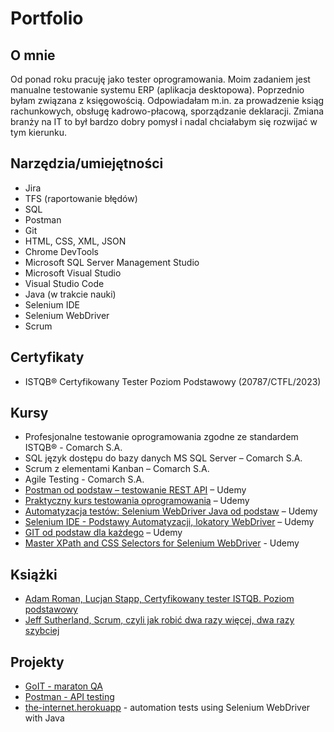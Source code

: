 # Portfolio

## O mnie
Od ponad roku pracuję jako tester oprogramowania. Moim zadaniem jest manualne testowanie systemu ERP (aplikacja desktopowa). Poprzednio byłam związana z księgowością. Odpowiadałam m.in. za prowadzenie ksiąg rachunkowych, obsługę kadrowo-płacową, sporządzanie deklaracji. Zmiana branży na IT to był bardzo dobry pomysł i nadal chciałabym się rozwijać w tym kierunku.

## Narzędzia/umiejętności

* Jira
* TFS (raportowanie błędów)
*	SQL
*	Postman
*	Git
*	HTML, CSS, XML, JSON
*	Chrome DevTools
*	Microsoft SQL Server Management Studio
*	Microsoft Visual Studio
*	Visual Studio Code
*	Java (w trakcie nauki)
*	Selenium IDE
*	Selenium WebDriver
*	Scrum

## Certyfikaty
* ISTQB® Certyfikowany Tester Poziom Podstawowy (20787/CTFL/2023)

## Kursy
* Profesjonalne testowanie oprogramowania zgodne ze standardem ISTQB® - Comarch S.A.
* SQL język dostępu do bazy danych MS SQL Server – Comarch S.A.
* Scrum z elementami Kanban – Comarch S.A.
* Agile Testing - Comarch S.A.
* [Postman od podstaw – testowanie REST API](https://www.udemy.com/course/kurs-postman/) – Udemy
* [Praktyczny kurs testowania oprogramowania](https://www.udemy.com/course/praktyczny-kurs-testowania-oprogramowania/) – Udemy
* [Automatyzacja testów: Selenium WebDriver Java od podstaw](https://www.udemy.com/course/automatyzacja-testow-selenium-webdriver-java-od-podstaw/) – Udemy
* [Selenium IDE - Podstawy Automatyzacji, lokatory WebDriver](https://www.udemy.com/course/selenium-ide-podstawy/) – Udemy
* [GIT od podstaw dla każdego](https://www.udemy.com/course/git-od-podstaw-dla-kazdego/) – Udemy
* [Master XPath and CSS Selectors for Selenium WebDriver](https://www.udemy.com/course/xpath-and-css-selectors/) - Udemy

## Książki
*	[Adam Roman, Lucjan Stapp, Certyfikowany tester ISTQB. Poziom podstawowy](https://helion.pl/ksiazki/certyfikowany-tester-istqb-poziom-podstawowy-adam-roman-lucjan-stapp,ctispv.htm#format/d)
*	[Jeff Sutherland, Scrum, czyli jak robić dwa razy więcej, dwa razy szybciej](https://helion.pl/ksiazki/scrum-czyli-jak-robic-dwa-razy-wiecej-dwa-razy-szybciej-jeff-sutherland,e_1otu.htm#format/e)

## Projekty
* [GoIT - maraton QA](https://github.com/agnieszkafras/GoIT-maraton-QA)
* [Postman - API testing](https://github.com/agnieszkafras/postman-API-testing)
* [the-internet.herokuapp](https://github.com/agnieszkafras/the-internet.herokuapp) - automation tests using Selenium WebDriver with Java
